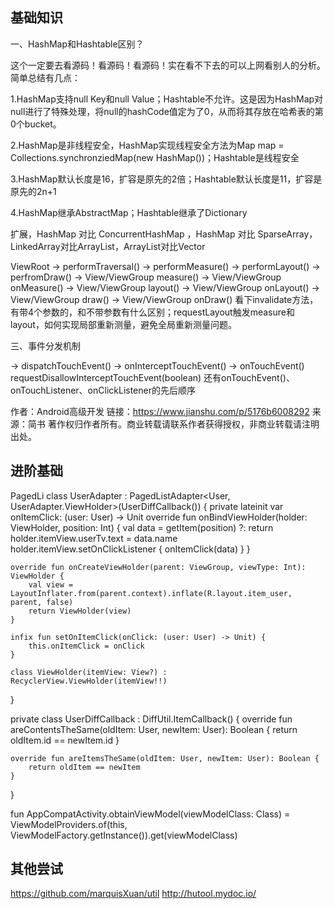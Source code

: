 ## 基础知识
一、HashMap和Hashtable区别？

这个一定要去看源码！看源码！看源码！实在看不下去的可以上网看别人的分析。简单总结有几点：

1.HashMap支持null Key和null Value；Hashtable不允许。这是因为HashMap对null进行了特殊处理，将null的hashCode值定为了0，从而将其存放在哈希表的第0个bucket。

2.HashMap是非线程安全，HashMap实现线程安全方法为Map map = Collections.synchronziedMap(new HashMap())；Hashtable是线程安全

3.HashMap默认长度是16，扩容是原先的2倍；Hashtable默认长度是11，扩容是原先的2n+1

4.HashMap继承AbstractMap；Hashtable继承了Dictionary

扩展，HashMap 对比 ConcurrentHashMap ，HashMap 对比 SparseArray，LinkedArray对比ArrayList，ArrayList对比Vector

ViewRoot
-> performTraversal()
-> performMeasure()
-> performLayout()
-> perfromDraw()
-> View/ViewGroup measure()
-> View/ViewGroup onMeasure()
-> View/ViewGroup layout()
-> View/ViewGroup onLayout()
-> View/ViewGroup draw()
-> View/ViewGroup onDraw()
看下invalidate方法，有带4个参数的，和不带参数有什么区别；requestLayout触发measure和layout，如何实现局部重新测量，避免全局重新测量问题。

三、事件分发机制

-> dispatchTouchEvent()
-> onInterceptTouchEvent()
-> onTouchEvent()
requestDisallowInterceptTouchEvent(boolean)
还有onTouchEvent()、onTouchListener、onClickListener的先后顺序

作者：Android高级开发
链接：https://www.jianshu.com/p/5176b6008292
来源：简书
著作权归作者所有。商业转载请联系作者获得授权，非商业转载请注明出处。

## 进阶基础
PagedLi
class UserAdapter : PagedListAdapter<User, UserAdapter.ViewHolder>(UserDiffCallback()) {
    private lateinit var onItemClick: (user: User) -> Unit
    override fun onBindViewHolder(holder: ViewHolder, position: Int) {
        val data = getItem(position) ?: return
        holder.itemView.userTv.text = data.name
        holder.itemView.setOnClickListener { onItemClick(data) }
    }

    override fun onCreateViewHolder(parent: ViewGroup, viewType: Int): ViewHolder {
        val view = LayoutInflater.from(parent.context).inflate(R.layout.item_user, parent, false)
        return ViewHolder(view)
    }

    infix fun setOnItemClick(onClick: (user: User) -> Unit) {
        this.onItemClick = onClick
    }

    class ViewHolder(itemView: View?) : RecyclerView.ViewHolder(itemView!!)
}

private class UserDiffCallback : DiffUtil.ItemCallback<User>() {
    override fun areContentsTheSame(oldItem: User, newItem: User): Boolean {
        return oldItem.id == newItem.id
    }

    override fun areItemsTheSame(oldItem: User, newItem: User): Boolean {
        return oldItem == newItem
    }
}


fun <T : ViewModel> AppCompatActivity.obtainViewModel(viewModelClass: Class<T>) =
        ViewModelProviders.of(this, ViewModelFactory.getInstance()).get(viewModelClass)
        
## 其他尝试

https://github.com/marquisXuan/util
http://hutool.mydoc.io/
